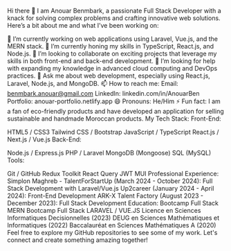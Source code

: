 Hi there 👋
I am Anouar Benmbark, a passionate Full Stack Developer with a knack for solving complex problems and crafting innovative web solutions. Here’s a bit about me and what I’ve been working on:

🔭 I’m currently working on web applications using Laravel, Vue.js, and the MERN stack.
🌱 I’m currently honing my skills in TypeScript, React.js, and Node.js.
👯 I’m looking to collaborate on exciting projects that leverage my skills in both front-end and back-end development.
🤔 I’m looking for help with expanding my knowledge in advanced cloud computing and DevOps practices.
💬 Ask me about web development, especially using React.js, Laravel, Node.js, and MongoDB.
📫 How to reach me:
Email: benmbark.anouar@gmail.com
LinkedIn: linkedin.com/in/AnouarBen
Portfolio: anouar-portfolio.netlify.app
😄 Pronouns: He/Him
⚡ Fun fact: I am a fan of eco-friendly products and have developed an application for selling sustainable and handmade Moroccan products.
My Tech Stack:
Front-End:

HTML5 / CSS3
Tailwind CSS / Bootstrap
JavaScript / TypeScript
React.js / Next.js / Vue.js
Back-End:

Node.js / Express.js
PHP / Laravel
MongoDB (Mongoose)
SQL (MySQL)
Tools:

Git / GitHub
Redux Toolkit
React Query
JWT
MUI
Professional Experience:
Simplon Maghreb - TalentForStartUp (March 2024 - October 2024): Full Stack Development with Laravel/Vue.js
Up2career (January 2024 - April 2024): Front-End Development
ARK-X Talent Factory (August 2023 - December 2023): Full Stack Development
Education:
Bootcamp Full Stack MERN
Bootcamp Full Stack LARAVEL / VUE.JS
Licence en Sciences Informatiques Decisionnelles (2023)
DEUG en Sciences Mathématiques et Informatiques (2022)
Baccalauréat en Sciences Mathématiques A (2020)
Feel free to explore my GitHub repositories to see some of my work. Let's connect and create something amazing together!
